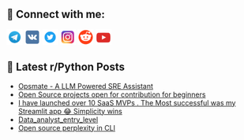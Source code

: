 ## 🔎 Connect with me:
[<img src="https://github.com/bullbesh/bullbesh/blob/main/images/Telegram.png" width="32" height="32" />](https://t.me/bullbesh)
[<img src="https://github.com/bullbesh/bullbesh/blob/main/images/VK.png" width="32" height="32" />](https://vk.com/bullbesh)
[<img src="https://github.com/bullbesh/bullbesh/blob/main/images/Twitter.png" width="32" height="32" />](https://twitter.com/bullbesh1)
[<img src="https://github.com/bullbesh/bullbesh/blob/main/images/Instagram.png" width="32" height="32" />](https://www.instagram.com/bullbesh)
[<img src="https://github.com/bullbesh/bullbesh/blob/main/images/Reddit.png" width="32" height="32" />](https://www.reddit.com/user/bullbesh)
[<img src="https://github.com/bullbesh/bullbesh/blob/main/images/YouTube.png" width="32" height="32" />](https://www.youtube.com/channel/UCtfjRs6uzgq5mfm8S06WTcg)

## 📕 Latest r/Python Posts
<!-- BLOG-POST-LIST:START -->
- [Opsmate - A LLM Powered SRE Assistant](https://www.reddit.com/r/Python/comments/1jz27f4/opsmate_a_llm_powered_sre_assistant/)
- [Open Source projects open for contribution for beginners](https://www.reddit.com/r/Python/comments/1jz015y/open_source_projects_open_for_contribution_for/)
- [I have launched over 10 SaaS MVPs . The Most successful was my Streamlit app 😂 Simplicity wins](https://www.reddit.com/r/Python/comments/1jyysqg/i_have_launched_over_10_saas_mvps_the_most/)
- [Data_analyst_entry_level](https://www.reddit.com/r/Python/comments/1jyvn03/data_analyst_entry_level/)
- [Open source perplexity in CLI](https://www.reddit.com/r/Python/comments/1jyugar/open_source_perplexity_in_cli/)
<!-- BLOG-POST-LIST:END -->
